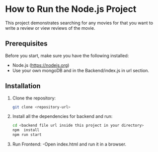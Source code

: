 # How to Run the Node.js Project

This project demonstrates searching for any movies for that you want to write a review or view reviews of the movie.

## Prerequisites

Before you start, make sure you have the following installed:

- Node.js (https://nodejs.org)
- Use your own mongoDB <username> and <password> in the Backend/index.js in url section.
  
## Installation

1. Clone the repository:
   ```bash
   git clone <repository-url>

2. Install all the dependencies for backend and run:
   ```bash
   cd <backend file url inside this project in your directory>
   npm  install
   npm run start

3. Run Frontend:
  -Open index.html and run it in a browser.
